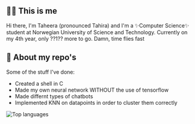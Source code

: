 ## 🙋🏽 This is me
Hi there, I'm Taheera (pronounced Tahira) and I'm a ✨Computer Science✨ student at Norwegian University of Science and Technology. Currently on my 4th year, only ??1?? more to go. Damn, time flies fast



## 🌝 About my repo's
Some of the stuff I've done:
- Created a shell in C
- Made my own neural network WITHOUT the use of tensorflow 
- Made differnt types of chatbots 
- Implemented KNN on datapoints in order to cluster them correctly

![Top languages](https://github-readme-stats.vercel.app/api/top-langs/?username=taheeraahmed)
